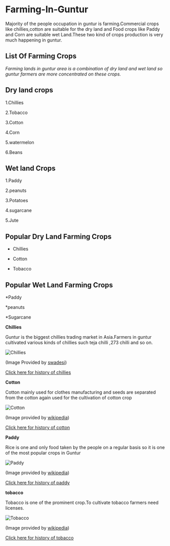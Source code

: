 # Farming-In-Guntur

Majority of the people occupation in guntur is farming.Commercial crops like chillies,cotton are suitable for the dry land and Food crops like Paddy and Corn are suitable wet Land.These two kind of crops production is very much happening in guntur.
## List Of Farming Crops

*Farming lands in guntur area is a combination of dry land and wet land so guntur farmers are more concentrated on these crops.*
## Dry land crops
1.Chillies

2.Tobacco

3.Cotton

4.Corn

5.watermelon

6.Beans

## Wet land Crops
1.Paddy

2.peanuts

3.Potatoes

4.sugarcane

5.Jute

## Popular Dry Land Farming Crops
* Chillies

* Cotton

* Tobacco

## Popular Wet Land Farming Crops
*Paddy

*peanuts

*Sugarcane

**Chillies**

Guntur is the biggest chillies trading market in Asia.Farmers in guntur cultivated various kinds of chillies such teja chilli ,273 chilli and so on.

![Chillies](https://www.swadesi.com/news/wp-content/uploads/2017/07/c5-3.jpg)

(Image Provided by [swadesi](https://www.swadesi.com/news/wp-content/uploads/2017/07/c5-3.jpg))

[Click here for history of chillies](https://en.wikipedia.org/wiki/Guntur_chilli)

**Cotton**

Cotton mainly used for clothes manufacturing and seeds are separated from the cotton again used for the cultivation of cotton crop

![Cotton](https://upload.wikimedia.org/wikipedia/commons/thumb/6/68/CottonPlant.JPG/800px-CottonPlant.JPG)

(Image provided by [wikipedia](https://upload.wikimedia.org/wikipedia/commons/thumb/6/68/CottonPlant.JPG/800px-CottonPlant.JPG))

[Click here for history of cotton](https://en.wikipedia.org/wiki/History_of_cotton)

**Paddy**

Rice is one and only food taken by the people on a regular basis so it is one of the most popular crops in Guntur

![Paddy](https://upload.wikimedia.org/wikipedia/commons/thumb/8/85/2006_1002_nan_thailand_rice.jpg/220px-2006_1002_nan_thailand_rice.jpg)

(Image provided by [wikipedia](https://upload.wikimedia.org/wikipedia/commons/thumb/8/85/2006_1002_nan_thailand_rice.jpg/220px-2006_1002_nan_thailand_rice.jpg))

[Click here for history of paddy](https://en.wikipedia.org/wiki/Paddy_field)

**tobacco**

Tobacco is one of the prominent crop.To cultivate tobacco farmers need licenses.

![Tobacco](https://upload.wikimedia.org/wikipedia/commons/a/ae/Nicotiana_Tobacco_Plants_1909px.jpg)

(Image provided by [wikipedia](https://upload.wikimedia.org/wikipedia/commons/a/ae/Nicotiana_Tobacco_Plants_1909px.jpg))

[Click here for history of tobacco](https://en.wikipedia.org/wiki/History_of_tobacco) 
